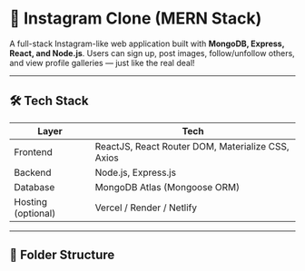 # 📸 Instagram Clone (MERN Stack)

A full-stack Instagram-like web application built with **MongoDB, Express, React, and Node.js**. Users can sign up, post images, follow/unfollow others, and view profile galleries — just like the real deal!

---

## 🛠 Tech Stack

| Layer        | Tech                                |
|--------------|--------------------------------------|
| Frontend     | ReactJS, React Router DOM, Materialize CSS, Axios |
| Backend      | Node.js, Express.js                  |
| Database     | MongoDB Atlas (Mongoose ORM)         |
| Hosting (optional) | Vercel / Render / Netlify             |

---

## 📁 Folder Structure

